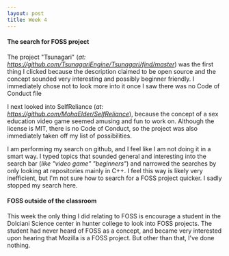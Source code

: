 ```yaml
---
layout: post
title: Week 4
---
```


#### The search for FOSS project
The project "Tsunagari" (_at: https://github.com/TsunagariEngine/Tsunagari/find/master_) was the first thing I clicked because the description claimed to be open source
and the concept sounded very interesting and possibly beginner friendly. I immediately chose not to look more into it once I saw there was
no Code of Conduct file

I next looked into SelfReliance (_at: https://github.com/MohaElder/SelfReliance_), because the concept of a sex education video game seemed 
amusing and fun to work on. Although the license is MIT, there is no Code of Conduct, so the project was also immediately taken off my list of 
possibilities.

I am performing my search on github, and I feel like I am not doing it in a smart way. I typed topics that sounded general and interesting into
the search bar (_like "video game" "beginners"_) and narrowed the searches by only looking at repositories mainly in C++. I feel this way is 
likely very inefficient, but I'm not sure how to search for a FOSS project quicker. I sadly stopped my search here.

#### FOSS outside of the classroom
This week the only thing I did relating to FOSS is encourage a student in the Dolciani Science center in hunter college to look into 
FOSS projects. The student had never heard of FOSS as a concept, and became very interested upon hearing that Mozilla is a FOSS project. But other
than that, I've done nothing.
